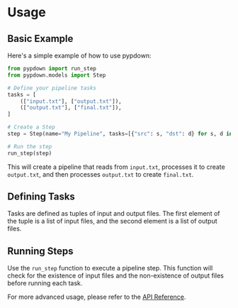 # Usage

## Basic Example

Here's a simple example of how to use pypdown:

```python
from pypdown import run_step
from pypdown.models import Step

# Define your pipeline tasks
tasks = [
    (["input.txt"], ["output.txt"]),
    (["output.txt"], ["final.txt"]),
]

# Create a Step
step = Step(name="My Pipeline", tasks=[{"src": s, "dst": d} for s, d in tasks])

# Run the step
run_step(step)
```

This will create a pipeline that reads from `input.txt`, processes it to create `output.txt`, and then processes `output.txt` to create `final.txt`.

## Defining Tasks

Tasks are defined as tuples of input and output files. The first element of the tuple is a list of input files, and the second element is a list of output files.

## Running Steps

Use the `run_step` function to execute a pipeline step. This function will check for the existence of input files and the non-existence of output files before running each task.

For more advanced usage, please refer to the [API Reference](api_reference.md).

